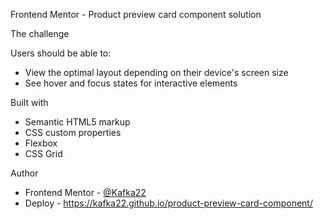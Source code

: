Frontend Mentor - Product preview card component solution


The challenge

Users should be able to:

- View the optimal layout depending on their device's screen size
- See hover and focus states for interactive elements


Built with

- Semantic HTML5 markup
- CSS custom properties
- Flexbox
- CSS Grid

Author

- Frontend Mentor - [@Kafka22](https://www.frontendmentor.io/profile/Kafka22)
- Deploy - https://kafka22.github.io/product-preview-card-component/


